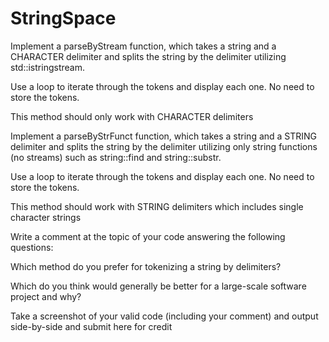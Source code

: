 # StringSpace
Implement a parseByStream function, which takes a string and a CHARACTER delimiter and splits the string by the delimiter utilizing std::istringstream.

Use a loop to iterate through the tokens and display each one. No need to store the tokens.

This method should only work with CHARACTER delimiters

Implement a parseByStrFunct function, which takes a string and a STRING delimiter and splits the string by the delimiter utilizing only string functions (no streams) such as string::find and string::substr. 

Use a loop to iterate through the tokens and display each one. No need to store the tokens.

This method should work with STRING delimiters which includes single character strings

Write a comment at the topic of your code answering the following questions:

Which method do you prefer for tokenizing a string by delimiters?

Which do you think would generally be better for a large-scale software project and why?

Take a screenshot of your valid code (including your comment) and output side-by-side and submit here for credit

